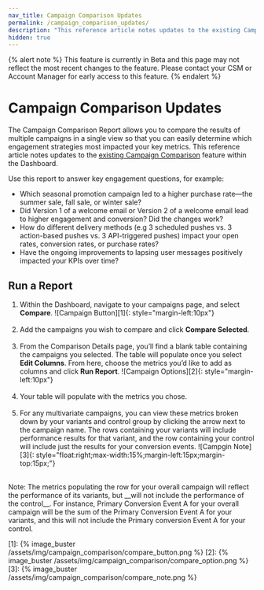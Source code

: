 ```yaml
---
nav_title: Campaign Comparison Updates
permalink: /campaign_comparison_updates/
description: "This reference article notes updates to the existing Campaign Comparison feature within the Dashbaord."
hidden: true
---
```


{% alert note %}
This feature is currently in Beta and this page may not reflect the most recent changes to the feature. Please contact your CSM or Account Manager for early access to this feature.
{% endalert %}

# Campaign Comparison Updates

The Campaign Comparison Report allows you to compare the results of multiple campaigns in a single view so that you can easily determine which engagement strategies most impacted your key metrics. This reference article notes updates to the [existing Campaign Comparison][0] feature within the Dashboard.

Use this report to answer key engagement questions, for example:
- Which seasonal promotion campaign led to a higher purchase rate—the summer sale, fall sale, or winter sale?
- Did Version 1 of a welcome email or Version 2 of a welcome email lead to higher engagement and conversion? Did the changes work?
- How do different delivery methods (e.g 3 scheduled pushes vs. 3 action-based pushes vs. 3 API-triggered pushes) impact your open rates, conversion rates, or purchase rates?
- Have the ongoing improvements to lapsing user messages positively impacted your KPIs over time?

## Run a Report

1. Within the Dashboard, navigate to your campaigns page, and select __Compare__.
![Campaign Button][1]{: style="margin-left:10px"}<br><br>
2. Add the campaigns you wish to compare and click __Compare Selected__.<br><br>
3. From the Comparison Details page, you’ll find a blank table containing the campaigns you selected. The table will populate once you select __Edit Columns__. From here, choose the metrics you’d like to add as columns and click __Run Report__.
![Campaign Options][2]{: style="margin-left:10px"}<br><br>
4. Your table will populate with the metrics you chose.<br><br> 
5. For any multivariate campaigns, you can view these metrics broken down by your variants and control group by clicking the arrow next to the campaign name. The rows containing your variants will include performance results for that variant, and the row containing your control will include just the results for your conversion events. 
![Campgin Note][3]{: style="float:right;max-width:15%;margin-left:15px;margin-top:15px;"}
<br>
Note: The metrics populating the row for your overall campaign will reflect the performance of its variants, but __will not include the performance of the control__. For instance, Primary Conversion Event A for your overall campaign will be the sum of the Primary Conversion Event A for your variants, and this will not include the Primary conversion Event A for your control.

[0]: {{site.baseurl}}/user_guide/engagement_tools/campaigns/testing_and_more/comparing_campaigns/#comparing-campaigns
[1]: {% image_buster /assets/img/campaign_comparison/compare_button.png %}
[2]: {% image_buster /assets/img/campaign_comparison/compare_option.png %}
[3]: {% image_buster /assets/img/campaign_comparison/compare_note.png %}
